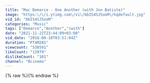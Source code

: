 ```yaml
---
title: "Mac Demarco - One Another (with Jon Batiste)"
image: "https:\/\/i.ytimg.com\/vi\/bbIS4SJ5ooM\/hqdefault.jpg"
vid_id: "bbIS4SJ5ooM"
categories: "Music"
tags: ["Demarco","Another","(with"]
date: "2021-11-22T23:44:09+03:00"
vid_date: "2018-08-10T03:51:04Z"
duration: "PT4M28S"
viewcount: "536591"
likeCount: "13979"
dislikeCount: "101"
channel: "Bcinema"
---
```

{% raw %}{% endraw %}
